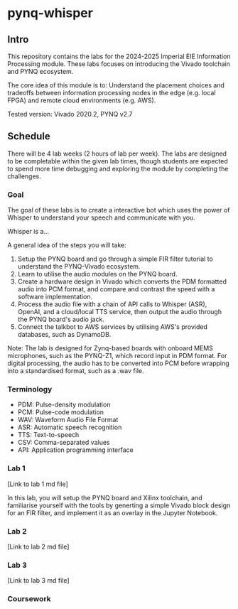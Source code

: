 # pynq-whisper

## Intro

This repository contains the labs for the 2024-2025 Imperial EIE Information Processing module. These labs focuses on introducing the Vivado toolchain and PYNQ ecosystem. 

The core idea of this module is to:
Understand the placement choices and tradeoffs between information processing nodes in the edge (e.g. local FPGA) and remote cloud environments (e.g. AWS).

Tested version: Vivado 2020.2, PYNQ v2.7

## Schedule

There will be 4 lab weeks (2 hours of lab per week). The labs are designed to be completable within the given lab times, though students are expected to spend more time debugging and exploring the module by completing the challenges.  

### Goal

The goal of these labs is to create a interactive bot which uses the power of Whisper to understand your speech and communicate with you.

Whisper is a...

A general idea of the steps you will take:
1. Setup the PYNQ board and go through a simple FIR filter tutorial to understand the PYNQ-Vivado ecosystem.
2. Learn to utilise the audio modules on the PYNQ board.
3. Create a hardware design in Vivado which converts the PDM formatted audio into PCM format, and compare and contrast the speed with a software implementation.
4. Process the audio file with a chain of API calls to Whisper (ASR), OpenAI, and a cloud/local TTS service, then output the audio through the PYNQ board's audio jack.
5. Connect the talkbot to AWS services by utilising AWS's provided databases, such as DynamoDB.

Note: The lab is designed for Zynq-based boards with onboard MEMS microphones, such as the PYNQ-Z1, which record input in PDM format. For digital processing, the audio has to be converted into PCM before wrapping into a standardised format, such as a .wav file.

### Terminology

- PDM: Pulse-density modulation
- PCM: Pulse-code modulation
- WAV: Waveform Audio File Format
- ASR: Automatic speech recognition
- TTS: Text-to-speech
- CSV: Comma-separated values
- API: Application programming interface


### Lab 1

[Link to lab 1 md file]

In this lab, you will setup the PYNQ board and Xilinx toolchain, and familiarise yourself with the tools by generting a simple Vivado block design for an FIR filter, and implement it as an overlay in the Jupyter Notebook.


### Lab 2

[Link to lab 2 md file]


### Lab 3

[Link to lab 3 md file]


### Coursework


